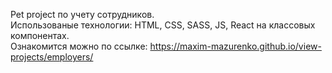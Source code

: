 Pet project по учету сотрудников.  
Использованые технологии: HTML, CSS, SASS, JS, React на классовых компонентах.  
Ознакомится можно по ссылке: https://maxim-mazurenko.github.io/view-projects/employers/
